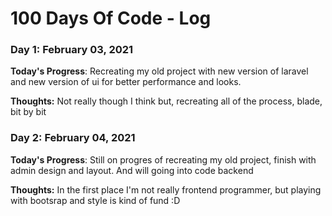 # 100 Days Of Code - Log

### Day 1: February 03, 2021

**Today's Progress**: Recreating my old project with new version of laravel and new version of ui for better performance and looks.

**Thoughts:** Not really though I think but, recreating all of the process, blade, bit by bit

### Day 2: February 04, 2021

**Today's Progress**: Still on progres of recreating my old project, finish with admin design and layout. And will going into code backend

**Thoughts:** In the first place I'm not really frontend programmer, but playing with bootsrap and style is kind of fund :D

